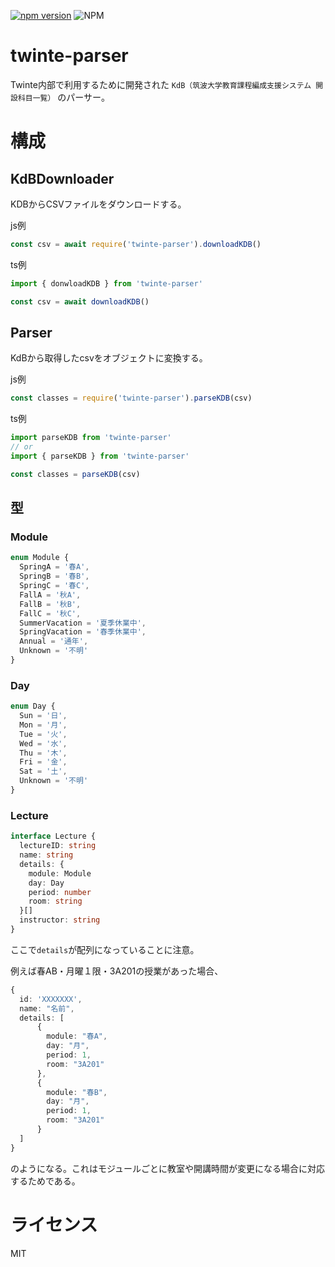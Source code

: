 [![npm version](https://badge.fury.io/js/twinte-parser.svg)](https://badge.fury.io/js/twinte-parser)
![NPM](https://img.shields.io/npm/l/twinte-parser.svg)
# twinte-parser
Twinte内部で利用するために開発された
`KdB（筑波大学教育課程編成支援システム 開設科目一覧）`
のパーサー。

# 構成
## KdBDownloader
KDBからCSVファイルをダウンロードする。

js例
```js
const csv = await require('twinte-parser').downloadKDB()
```
ts例
```typescript
import { donwloadKDB } from 'twinte-parser'

const csv = await downloadKDB()
```

## Parser
KdBから取得したcsvをオブジェクトに変換する。

js例
```js
const classes = require('twinte-parser').parseKDB(csv)
```

ts例
```typescript
import parseKDB from 'twinte-parser'
// or
import { parseKDB } from 'twinte-parser'

const classes = parseKDB(csv)
```

## 型
### Module
```typescript
enum Module {
  SpringA = '春A',
  SpringB = '春B',
  SpringC = '春C',
  FallA = '秋A',
  FallB = '秋B',
  FallC = '秋C',
  SummerVacation = '夏季休業中',
  SpringVacation = '春季休業中',
  Annual = '通年',
  Unknown = '不明'
}
```

### Day
```typescript
enum Day {
  Sun = '日',
  Mon = '月',
  Tue = '火',
  Wed = '水',
  Thu = '木',
  Fri = '金',
  Sat = '土',
  Unknown = '不明'
}
```

### Lecture
```typescript
interface Lecture {
  lectureID: string
  name: string
  details: {
    module: Module
    day: Day
    period: number
    room: string
  }[]
  instructor: string
}
```

ここで`details`が配列になっていることに注意。

例えば春AB・月曜１限・3A201の授業があった場合、

```typescript
{
  id: 'XXXXXXX',
  name: "名前",
  details: [
      {
        module: "春A",
        day: "月",
        period: 1,
        room: "3A201"
      },
      {
        module: "春B",
        day: "月",
        period: 1,
        room: "3A201"
      }
  ]
}
```

のようになる。これはモジュールごとに教室や開講時間が変更になる場合に対応するためである。

# ライセンス
MIT
